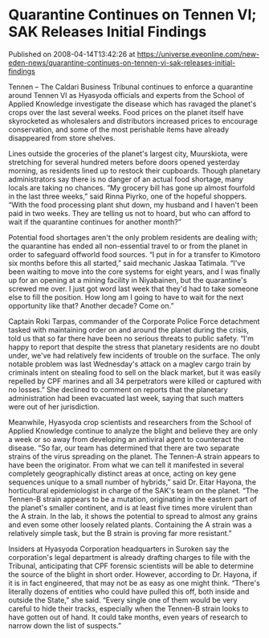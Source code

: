 # Quarantine Continues on Tennen VI; SAK Releases Initial Findings
Published on 2008-04-14T13:42:26 at https://universe.eveonline.com/new-eden-news/quarantine-continues-on-tennen-vi-sak-releases-initial-findings

Tennen – The Caldari Business Tribunal continues to enforce a quarantine around Tennen VI as Hyasyoda officials and experts from the School of Applied Knowledge investigate the disease which has ravaged the planet's crops over the last several weeks. Food prices on the planet itself have skyrocketed as wholesalers and distributors increased prices to encourage conservation, and some of the most perishable items have already disappeared from store shelves. 

Lines outside the groceries of the planet's largest city, Muurskiota, were stretching for several hundred meters before doors opened yesterday morning, as residents lined up to restock their cupboards. Though planetary administrators say there is no danger of an actual food shortage, many locals are taking no chances. “My grocery bill has gone up almost fourfold in the last three weeks,” said Rinna Piyrko, one of the hopeful shoppers. “With the food processing plant shut down, my husband and I haven't been paid in two weeks. They are telling us not to hoard, but who can afford to wait if the quarantine continues for another month?” 

Potential food shortages aren't the only problem residents are dealing with; the quarantine has ended all non-essential travel to or from the planet in order to safeguard offworld food sources. “I put in for a transfer to Kimotoro six months before this all started,” said mechanic Jaskaa Tatimala. “I've been waiting to move into the core systems for eight years, and I was finally up for an opening at a mining facility in Niyabainen, but the quarantine's screwed me over. I just got word last week that they'd had to take someone else to fill the position. How long am I going to have to wait for the next opportunity like that? Another decade? Come on.” 

Captain Roki Tarpas, commander of the Corporate Police Force detachment tasked with maintaining order on and around the planet during the crisis, told us that so far there have been no serious threats to public safety. “I'm happy to report that despite the stress that planetary residents are no doubt under, we've had relatively few incidents of trouble on the surface. The only notable problem was last Wednesday's attack on a maglev cargo train by criminals intent on stealing food to sell on the black market, but it was easily repelled by CPF marines and all 34 perpetrators were killed or captured with no losses.” She declined to comment on reports that the planetary administration had been evacuated last week, saying that such matters were out of her jurisdiction. 

Meanwhile, Hyasyoda crop scientists and researchers from the School of Applied Knowledge continue to analyze the blight and believe they are only a week or so away from developing an antiviral agent to counteract the disease. “So far, our team has determined that there are two separate strains of the virus spreading on the planet. The Tennen-A strain appears to have been the originator. From what we can tell it manifested in several completely geographically distinct areas at once, acting on key gene sequences unique to a small number of hybrids,” said Dr. Eitar Hayona, the horticultural epidemiologist in charge of the SAK's team on the planet. “The Tennen-B strain appears to be a mutation, originating in the eastern part of the planet's smaller continent, and is at least five times more virulent than the A strain. In the lab, it shows the potential to spread to almost any grains and even some other loosely related plants. Containing the A strain was a relatively simple task, but the B strain is proving far more resistant.” 

Insiders at Hyasyoda Corporation headquarters in Suroken say the corporation's legal department is already drafting charges to file with the Tribunal, anticipating that CPF forensic scientists will be able to determine the source of the blight in short order. However, according to Dr. Hayona, if it is in fact engineered, that may not be as easy as one might think. “There's literally dozens of entities who could have pulled this off, both inside and outside the State,” she said. “Every single one of them would be very careful to hide their tracks, especially when the Tennen-B strain looks to have gotten out of hand. It could take months, even years of research to narrow down the list of suspects.”
